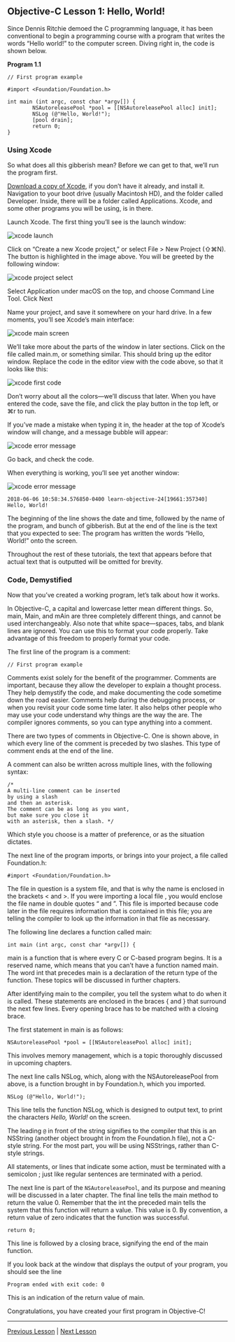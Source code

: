 ## Objective-C Lesson 1: Hello, World!

Since Dennis Ritchie demoed the C programming language, it has been conventional to begin a programming course with a program that writes the words “Hello world!” to the computer screen. Diving right in, the code is shown below.

**Program 1.1**

```objc
// First program example

#import <Foundation/Foundation.h>

int main (int argc, const char *argv[]) {
        NSAutoreleasePool *pool = [[NSAutoreleasePool alloc] init];
        NSLog (@"Hello, World!");
        [pool drain];
        return 0;
}
```

### Using Xcode

So what does all this gibberish mean? Before we can get to that, we’ll run the program first.

[Download a copy of Xcode](https://developer.apple.com/xcode/downloads/), if you don’t have it already, and install it. Navigation to your boot drive (usually Macintosh HD), and the folder called Developer. Inside, there will be a folder called Applications. Xcode, and some other programs you will be using, is in there.

Launch Xcode. The first thing you’ll see is the launch window:

![xcode launch](image_resources/xcode-launch.png)

Click on “Create a new Xcode project,” or select File > New Project (⇧⌘N). The button is highlighted in the image above. You will be greeted by the following window:

![xcode project select](image_resources/xcode-project-select.png)

Select Application under macOS on the top, and choose Command Line Tool. Click Next

Name your project, and save it somewhere on your hard drive. In a few moments, you’ll see Xcode’s main interface:

![xcode main screen](image_resources/xcode-main-screen.png)

We’ll take more about the parts of the window in later sections. Click on the file called main.m, or something similar. This should bring up the editor window. Replace the code in the editor view with the code above, so that it looks like this:

![xcode first code](image_resources/xcode-first-code.png)

Don’t worry about all the colors—we’ll discuss that later. When you have entered the code, save the file, and click the play button in the top left, or ⌘r to run.

If you’ve made a mistake when typing it in, the header at the top of Xcode’s window will change, and a message bubble will appear:

![xcode error message](image_resources/xcode-error-message.png)

Go back, and check the code.

When everything is working, you’ll see yet another window:

![xcode error message](image_resources/xcode-console-log.png)

```
2018-06-06 10:58:34.576850-0400 learn-objective-24[19661:357340] Hello, World!
```

The beginning of the line shows the date and time, followed by the name of the program, and bunch of gibberish. But at the end of the line is the text that you expected to see: The program has written the words “Hello, World!” onto the screen.

Throughout the rest of these tutorials, the text that appears before that actual text that is outputted will be omitted for brevity.

### Code, Demystified

Now that you’ve created a working program, let’s talk about how it works.

In Objective-C, a capital and lowercase letter mean different things. So, main, Main, and mAin are three completely different things, and cannot be used interchangeably. Also note that white space—spaces, tabs, and blank lines are ignored. You can use this to format your code properly. Take advantage of this freedom to properly format your code.

The first line of the program is a comment:

```objc
// First program example
```

Comments exist solely for the benefit of the programmer. Comments are important, because they allow the developer to explain a thought process. They help demystify the code, and make documenting the code sometime down the road easier. Comments help during the debugging process, or when you revisit your code some time later. It also helps other people who may use your code understand why things are the way the are. The compiler ignores comments, so you can type anything into a comment.

There are two types of comments in Objective-C. One is shown above, in which every line of the comment is preceded by two slashes. This type of comment ends at the end of the line.

A comment can also be written across multiple lines, with the following syntax:

```objc
/*
A multi-line comment can be inserted
by using a slash
and then an asterisk.
The comment can be as long as you want,
but make sure you close it
with an asterisk, then a slash. */
```

Which style you choose is a matter of preference, or as the situation dictates.

The next line of the program imports, or brings into your project, a file called Foundation.h:

```
#import <Foundation/Foundation.h>
```

The file in question is a system file, and that is why the name is enclosed in the brackets < and >. If you were importing a local file , you would enclose the file name in double quotes “ and ”. This file is imported because code later in the file requires information that is contained in this file; you are telling the compiler to look up the information in that file as necessary.

The following line declares a function called main:

```objc
int main (int argc, const char *argv[]) {
```

main is a function that is where every C or C-based program begins. It is a reserved name, which means that you can’t have a function named main. The word int that precedes main is a declaration of the return type of the function. These topics will be discussed in further chapters.

After identifying main to the compiler, you tell the system what to do when it is called. These statements are enclosed in the braces { and } that surround the next few lines. Every opening brace has to be matched with a closing brace.

The first statement in main is as follows:

```objc
NSAutoreleasePool *pool = [[NSAutoreleasePool alloc] init];
```

This involves memory management, which is a topic thoroughly discussed in upcoming chapters.

The next line calls NSLog, which, along with the NSAutoreleasePool from above, is a function brought in by Foundation.h, which you imported.

```objc
NSLog (@"Hello, World!");
```

This line tells the function NSLog, which is designed to output text, to print the characters *Hello, World!* on the screen.

The leading `@` in front of the string signifies to the compiler that this is an NSString (another object brought in from the Foundation.h file), not a C-style string. For the most part, you will be using NSStrings, rather than C-style strings.

All statements, or lines that indicate some action, must be terminated with a semicolon ; just like regular sentences are terminated with a period.

The next line is part of the `NSAutoreleasePool`, and its purpose and meaning will be discussed in a later chapter. The final line tells the main method to return the value 0. Remember that the int the preceded main tells the system that this function will return a value. This value is 0. By convention, a return value of zero indicates that the function was successful.

```objc
return 0;
```

This line is followed by a closing brace, signifying the end of the main function.

If you look back at the window that displays the output of your program, you should see the line

```
Program ended with exit code: 0
```

This is an indication of the return value of main.

Congratulations, you have created your first program in Objective-C!

---

[Previous Lesson](40.md) | [Next Lesson](44.md)
